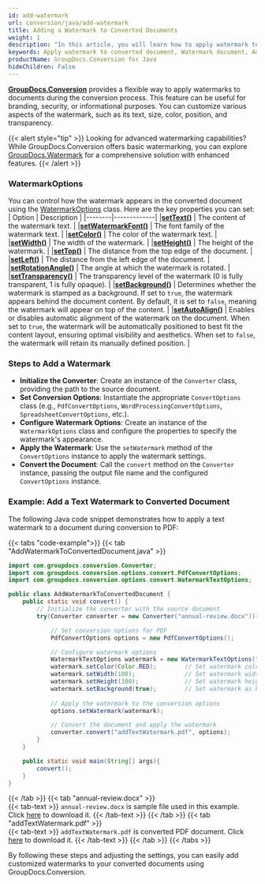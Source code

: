 ```yaml
---
id: add-watermark
url: conversion/java/add-watermark
title: Adding a Watermark to Converted Documents
weight: 1
description: "In this article, you will learn how to apply watermark to document pages when converting document with GroupDocs.Conversion for Java API."
keywords: Apply watermark to converted document, Watermark document, Add page watermark, Apply watermark, convert document
productName: GroupDocs.Conversion for Java
hideChildren: False
---
```

[**GroupDocs.Conversion**](https://products.groupdocs.com/conversion/java) provides a flexible way to apply watermarks to documents during the conversion process. This feature can be useful for branding, security, or informational purposes. You can customize various aspects of the watermark, such as its text, size, color, position, and transparency.

{{< alert style="tip" >}}
Looking for advanced watermarking capabilities? While GroupDocs.Conversion offers basic watermarking, you can explore [GroupDocs.Watermark](https://products.groupdocs.com/watermark/) for a comprehensive solution with enhanced features.
{{< /alert >}}
### WatermarkOptions

You can control how the watermark appears in the converted document using the [WatermarkOptions](https://reference.groupdocs.com/conversion/java/com.groupdocs.conversion.options.convert/watermarkoptions/) class. Here are the key properties you can set:
| Option | Description |
|--------|-------------|
|[**setText()**](https://reference.groupdocs.com/conversion/java/com.groupdocs.conversion.options.convert/watermarktextoptions/#setText-java.lang.String-) | The content of the watermark text. |
|[**setWatermarkFont()**](https://reference.groupdocs.com/conversion/java/com.groupdocs.conversion.options.convert/watermarktextoptions/#setWatermarkFont-com.groupdocs.conversion.options.convert.Font-) | The font family of the watermark text. |
|[**setColor()**](https://reference.groupdocs.com/conversion/java/com.groupdocs.conversion.options.convert/watermarktextoptions/#setColor-java.awt.Color-) | The color of the watermark text. |
|[**setWidth()**](https://reference.groupdocs.com/conversion/java/com.groupdocs.conversion.options.convert/watermarkoptions/#setWidth-int-) | The width of the watermark. |
|[**setHeight()**](https://reference.groupdocs.com/conversion/java/com.groupdocs.conversion.options.convert/watermarkoptions/#setHeight-int-) | The height of the watermark. |
|[**setTop()**](https://reference.groupdocs.com/conversion/java/com.groupdocs.conversion.options.convert/watermarkoptions/#setTop-int-) | The distance from the top edge of the document. |
|[**setLeft()**](https://reference.groupdocs.com/conversion/java/com.groupdocs.conversion.options.convert/watermarkoptions/#setLeft-int-) | The distance from the left edge of the document. |
|[**setRotationAngle()**](https://reference.groupdocs.com/conversion/java/com.groupdocs.conversion.options.convert/watermarkoptions/#setRotationAngle-int-) | The angle at which the watermark is rotated. |
|[**setTransparency()**](https://reference.groupdocs.com/conversion/java/com.groupdocs.conversion.options.convert/watermarkoptions/#setTransparency-double-) | The transparency level of the watermark (0 is fully transparent, 1 is fully opaque). |
|[**setBackground()**](https://reference.groupdocs.com/conversion/java/com.groupdocs.conversion.options.convert/watermarkoptions/#setBackground-boolean-) |  Determines whether the watermark is stamped as a background. If set to `true`, the watermark appears behind the document content. By default, it is set to `false`, meaning the watermark will appear on top of the content. |
|[**setAutoAlign()**](https://reference.groupdocs.com/conversion/java/com.groupdocs.conversion.options.convert/watermarkoptions/#setAutoAlign-boolean-) | Enables or disables automatic alignment of the watermark on the document. When set to `true`, the watermark will be automatically positioned to best fit the content layout, ensuring optimal visibility and aesthetics. When set to `false`, the watermark will retain its manually defined position. |

### Steps to Add a Watermark

- **Initialize the Converter**: Create an instance of the `Converter` class, providing the path to the source document.
- **Set Conversion Options**: Instantiate the appropriate `ConvertOptions` class (e.g., `PdfConvertOptions`, `WordProcessingConvertOptions`, `SpreadsheetConvertOptions`, etc.).
- **Configure Watermark Options**: Create an instance of the `WatermarkOptions` class and configure the properties to specify the watermark's appearance.
- **Apply the Watermark**: Use the `setWatermark` method of the `ConvertOptions` instance to apply the watermark settings.
- **Convert the Document**: Call the `convert` method on the `Converter` instance, passing the output file name and the configured `ConvertOptions` instance.

### Example: Add a Text Watermark to Converted Document

The following Java code snippet demonstrates how to apply a text watermark to a document during conversion to PDF:

{{< tabs "code-example">}}
{{< tab "AddWatermarkToConvertedDocument.java" >}}  
```java
import com.groupdocs.conversion.Converter;
import com.groupdocs.conversion.options.convert.PdfConvertOptions;
import com.groupdocs.conversion.options.convert.WatermarkTextOptions;

public class AddWatermarkToConvertedDocument {
    public static void convert() {
        // Initialize the converter with the source document
        try(Converter converter = new Converter("annual-review.docx")){

            // Set conversion options for PDF
            PdfConvertOptions options = new PdfConvertOptions();

            // Configure watermark options
            WatermarkTextOptions watermark = new WatermarkTextOptions("Sample Watermark");
            watermark.setColor(Color.RED);        // Set watermark color to red
            watermark.setWidth(100);              // Set watermark width
            watermark.setHeight(100);             // Set watermark height
            watermark.setBackground(true);        // Set watermark as background
            
            // Apply the watermark to the conversion options
            options.setWatermark(watermark);

            // Convert the document and apply the watermark
            converter.convert("addTextWatermark.pdf", options);
        }
    }

    public static void main(String[] args){
        convert();
    }
}
```
{{< /tab >}}
{{< tab "annual-review.docx" >}}  
{{< tab-text >}}
`annual-review.docx` is sample file used in this example. Click [here](/conversion/java/_sample_files/developer-guide/converting-documents/add-watermark/annual-review.docx) to download it.
{{< /tab-text >}}
{{< /tab >}}
{{< tab "addTextWatermark.pdf" >}}  
{{< tab-text >}}
`addTextWatermark.pdf` is converted PDF document. Click [here](/conversion/java/_sample_files/developer-guide/converting-documents/add-watermark/addTextWatermark.pdf) to download it.
{{< /tab-text >}}
{{< /tab >}}
{{< /tabs >}}

By following these steps and adjusting the settings, you can easily add customized watermarks to your converted documents using GroupDocs.Conversion.